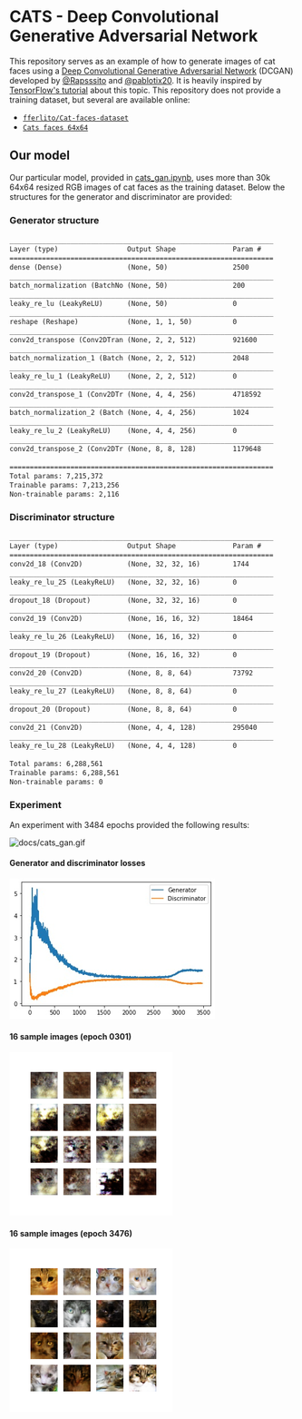# CATS - Deep Convolutional Generative Adversarial Network

This repository serves as an example of how to generate images of cat faces using a [Deep Convolutional Generative Adversarial Network](https://arxiv.org/pdf/1511.06434.pdf) (DCGAN) developed by [@Rapsssito](https://github.com/rapsssito) and [@pablotix20](https://github.com/pablotix20). It is heavily inspired by [TensorFlow's tutorial](https://www.tensorflow.org/tutorials/generative/dcgan) about this topic. This repository does not provide a training dataset, but several are available online:
 * [`fferlito/Cat-faces-dataset`](https://github.com/fferlito/Cat-faces-dataset)
 * [`Cats faces 64x64`](https://www.kaggle.com/spandan2/cats-faces-64x64-for-generative-models)

## Our model
Our particular model, provided in [cats_gan.ipynb](./cats_gan.ipynb), uses more than 30k 64x64 resized RGB images of cat faces as the training dataset. Below the structures for the generator and discriminator are provided:

### Generator structure
```
_________________________________________________________________
Layer (type)                 Output Shape              Param #   
=================================================================
dense (Dense)                (None, 50)                2500      
_________________________________________________________________
batch_normalization (BatchNo (None, 50)                200       
_________________________________________________________________
leaky_re_lu (LeakyReLU)      (None, 50)                0         
_________________________________________________________________
reshape (Reshape)            (None, 1, 1, 50)          0         
_________________________________________________________________
conv2d_transpose (Conv2DTran (None, 2, 2, 512)         921600    
_________________________________________________________________
batch_normalization_1 (Batch (None, 2, 2, 512)         2048      
_________________________________________________________________
leaky_re_lu_1 (LeakyReLU)    (None, 2, 2, 512)         0         
_________________________________________________________________
conv2d_transpose_1 (Conv2DTr (None, 4, 4, 256)         4718592   
_________________________________________________________________
batch_normalization_2 (Batch (None, 4, 4, 256)         1024      
_________________________________________________________________
leaky_re_lu_2 (LeakyReLU)    (None, 4, 4, 256)         0         
_________________________________________________________________
conv2d_transpose_2 (Conv2DTr (None, 8, 8, 128)         1179648

=================================================================
Total params: 7,215,372
Trainable params: 7,213,256
Non-trainable params: 2,116
```

### Discriminator structure
```
_________________________________________________________________
Layer (type)                 Output Shape              Param #   
=================================================================
conv2d_18 (Conv2D)           (None, 32, 32, 16)        1744      
_________________________________________________________________
leaky_re_lu_25 (LeakyReLU)   (None, 32, 32, 16)        0         
_________________________________________________________________
dropout_18 (Dropout)         (None, 32, 32, 16)        0         
_________________________________________________________________
conv2d_19 (Conv2D)           (None, 16, 16, 32)        18464     
_________________________________________________________________
leaky_re_lu_26 (LeakyReLU)   (None, 16, 16, 32)        0         
_________________________________________________________________
dropout_19 (Dropout)         (None, 16, 16, 32)        0         
_________________________________________________________________
conv2d_20 (Conv2D)           (None, 8, 8, 64)          73792     
_________________________________________________________________
leaky_re_lu_27 (LeakyReLU)   (None, 8, 8, 64)          0         
_________________________________________________________________
dropout_20 (Dropout)         (None, 8, 8, 64)          0         
_________________________________________________________________
conv2d_21 (Conv2D)           (None, 4, 4, 128)         295040    
_________________________________________________________________
leaky_re_lu_28 (LeakyReLU)   (None, 4, 4, 128)         0

Total params: 6,288,561
Trainable params: 6,288,561
Non-trainable params: 0
```

### Experiment
An experiment with 3484 epochs provided the following results:

![docs/cats_gan.gif](docs/cats_gan.gif)

#### Generator and discriminator losses
![docs/loss_chart.jpg](docs/loss_chart.jpg)

#### 16 sample images (epoch 0301)
![docs/image_at_epoch_0301.png](docs/image_at_epoch_0301.png)

#### 16 sample images (epoch 3476)
![docs/image_at_epoch_3476.png](docs/image_at_epoch_3476.png)

